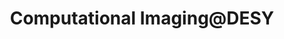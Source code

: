 ---
permalink: /publications/DigitalTotal/
title: "Computational Imaging@DESY"
publication_info:
  status: "talk"
  type: "Poster"
  venue: "Digital Total"
  year: "2023"
year: "2023"
---